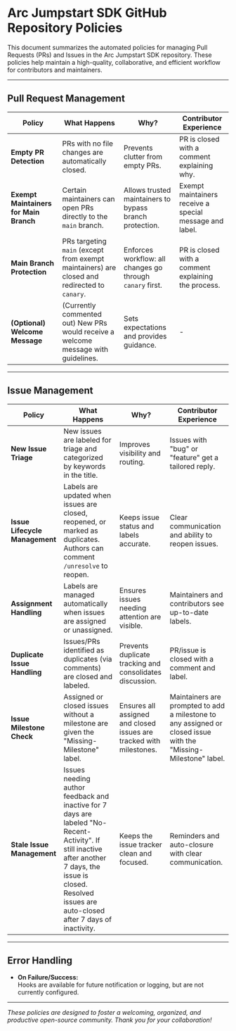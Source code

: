# Arc Jumpstart SDK GitHub Repository Policies

This document summarizes the automated policies for managing Pull Requests (PRs) and Issues in the Arc Jumpstart SDK repository. These policies help maintain a high-quality, collaborative, and efficient workflow for contributors and maintainers.

---

## Pull Request Management

| Policy                        | What Happens                                                                                  | Why?                                                      | Contributor Experience                                   |
|-------------------------------|----------------------------------------------------------------------------------------------|-----------------------------------------------------------|---------------------------------------------------------|
| **Empty PR Detection**        | PRs with no file changes are automatically closed.                                           | Prevents clutter from empty PRs.                          | PR is closed with a comment explaining why.             |
| **Exempt Maintainers for Main Branch** | Certain maintainers can open PRs directly to the `main` branch.                                 | Allows trusted maintainers to bypass branch protection.    | Exempt maintainers receive a special message and label. |
| **Main Branch Protection**    | PRs targeting `main` (except from exempt maintainers) are closed and redirected to `canary`. | Enforces workflow: all changes go through `canary` first. | PR is closed with a comment explaining the process.     |
| **(Optional) Welcome Message**| (Currently commented out) New PRs would receive a welcome message with guidelines.           | Sets expectations and provides guidance.                  | -                                                       |

---

## Issue Management

| Policy                        | What Happens                                                                                  | Why?                                                      | Contributor Experience                                   |
|-------------------------------|----------------------------------------------------------------------------------------------|-----------------------------------------------------------|---------------------------------------------------------|
| **New Issue Triage**          | New issues are labeled for triage and categorized by keywords in the title.                  | Improves visibility and routing.                          | Issues with "bug" or "feature" get a tailored reply.    |
| **Issue Lifecycle Management**| Labels are updated when issues are closed, reopened, or marked as duplicates. Authors can comment `/unresolve` to reopen. | Keeps issue status and labels accurate.                   | Clear communication and ability to reopen issues.       |
| **Assignment Handling**       | Labels are managed automatically when issues are assigned or unassigned.                     | Ensures issues needing attention are visible.             | Maintainers and contributors see up-to-date labels.     |
| **Duplicate Issue Handling**  | Issues/PRs identified as duplicates (via comments) are closed and labeled.                   | Prevents duplicate tracking and consolidates discussion.  | PR/issue is closed with a comment and label.            |
| **Issue Milestone Check**     | Assigned or closed issues without a milestone are given the "Missing-Milestone" label.               | Ensures all assigned and closed issues are tracked with milestones. | Maintainers are prompted to add a milestone to any assigned or closed issue with the "Missing-Milestone" label. |
| **Stale Issue Management**    | Issues needing author feedback and inactive for 7 days are labeled "No-Recent-Activity". If still inactive after another 7 days, the issue is closed. Resolved issues are auto-closed after 7 days of inactivity. | Keeps the issue tracker clean and focused.                | Reminders and auto-closure with clear communication.    |

---

## Error Handling

- **On Failure/Success:**  
  Hooks are available for future notification or logging, but are not currently configured.

---

_These policies are designed to foster a welcoming, organized, and productive open-source community. Thank you for your collaboration!_

